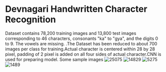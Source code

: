 # Devnagari Handwritten Character Recognition

Dataset contains 78,200 training images  and 13,800 test images corresponding to 46 characters, consonants "ka" to "gya", and the digits 0 to 9. The vowels are missing. .The Dataset has been reduced to about 700 images per class for training.Actual character is centered within 28 by 28 pixel, padding of 2 pixel is added on all four sides of actual character.CNN is used for preparing model.
Some sample images 
![25075](https://user-images.githubusercontent.com/77827249/125432792-6c5242f3-739c-49fe-863a-eca8a1b64455.png)
![14829](https://user-images.githubusercontent.com/77827249/125433792-1e60128c-8f38-4069-aa51-6e0ccd27cb0b.png)
![5275](https://user-images.githubusercontent.com/77827249/125433809-c5865df7-9d37-4476-9235-c7debc9aad51.png)
![1489](https://user-images.githubusercontent.com/77827249/125433836-092ed771-6073-479f-9c67-1be6b904f4ea.png)
